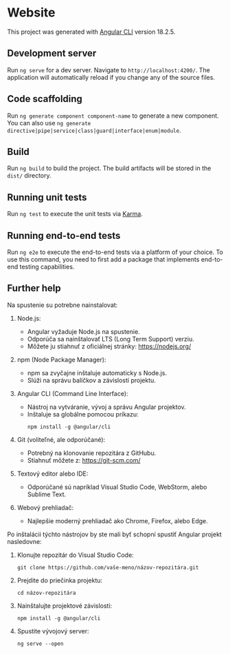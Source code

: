 # Website

This project was generated with [Angular CLI](https://github.com/angular/angular-cli) version 18.2.5.

## Development server

Run `ng serve` for a dev server. Navigate to `http://localhost:4200/`. The application will automatically reload if you change any of the source files.

## Code scaffolding

Run `ng generate component component-name` to generate a new component. You can also use `ng generate directive|pipe|service|class|guard|interface|enum|module`.

## Build

Run `ng build` to build the project. The build artifacts will be stored in the `dist/` directory.

## Running unit tests

Run `ng test` to execute the unit tests via [Karma](https://karma-runner.github.io).

## Running end-to-end tests

Run `ng e2e` to execute the end-to-end tests via a platform of your choice. To use this command, you need to first add a package that implements end-to-end testing capabilities.

## Further help
Na spustenie su potrebne nainstalovat:
1. Node.js:
   - Angular vyžaduje Node.js na spustenie.
   - Odporúča sa nainštalovať LTS (Long Term Support) verziu.
   - Môžete ju stiahnuť z oficiálnej stránky: https://nodejs.org/

2. npm (Node Package Manager):
   - npm sa zvyčajne inštaluje automaticky s Node.js.
   - Slúži na správu balíčkov a závislostí projektu.

3. Angular CLI (Command Line Interface):
   - Nástroj na vytváranie, vývoj a správu Angular projektov.
   - Inštaluje sa globálne pomocou príkazu:
     ```
     npm install -g @angular/cli
     ```

4. Git (voliteľné, ale odporúčané):
   - Potrebný na klonovanie repozitára z GitHubu.
   - Stiahnuť môžete z: https://git-scm.com/

5. Textový editor alebo IDE:
   - Odporúčané sú napríklad Visual Studio Code, WebStorm, alebo Sublime Text.

6. Webový prehliadač:
   - Najlepšie moderný prehliadač ako Chrome, Firefox, alebo Edge.

Po inštalácii týchto nástrojov by ste mali byť schopní spustiť Angular projekt nasledovne:

1. Klonujte repozitár do Visual Studio Code:
   ```
   git clone https://github.com/vaše-meno/názov-repozitára.git
   ```

2. Prejdite do priečinka projektu:
   ```
   cd názov-repozitára
   ```

3. Nainštalujte projektové závislosti:
   ```
   npm install -g @angular/cli
   ```

4. Spustite vývojový server:
   ```
   ng serve --open
